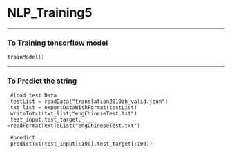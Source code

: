 # NLP_Training5
---
### To Training tensorflow model
```
trainModel()
 ```
 ---
 ### To Predict the string
 ```
  #load test Data
  testList = readData("translation2019zh_valid.json")
  txt_list = exportDataWithFormat(testList)
  writeTotxt(txt_list,"engChineseTest.txt")
  test_input,test_target,_,_ =readFormatTextToList("engChineseTest.txt")

  #predict
  predictTxt(test_input[:100],test_target[:100])
 ```
